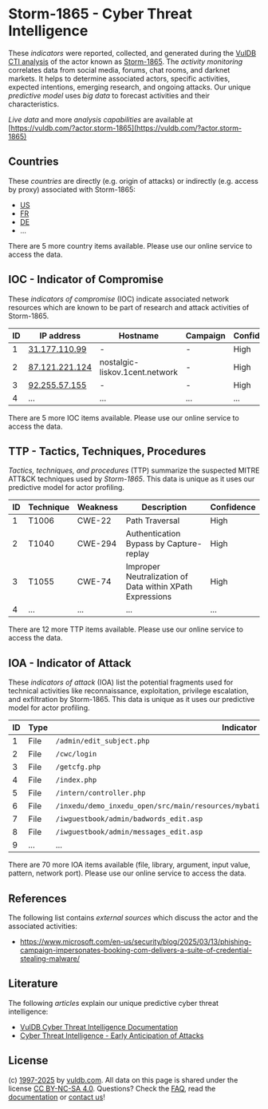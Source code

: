 # Storm-1865 - Cyber Threat Intelligence

These _indicators_ were reported, collected, and generated during the [VulDB CTI analysis](https://vuldb.com/?kb.cti) of the actor known as [Storm-1865](https://vuldb.com/?actor.storm-1865). The _activity monitoring_ correlates data from social media, forums, chat rooms, and darknet markets. It helps to determine associated actors, specific activities, expected intentions, emerging research, and ongoing attacks. Our unique _predictive model_ uses _big data_ to forecast activities and their characteristics.

_Live data_ and more _analysis capabilities_ are available at [https://vuldb.com/?actor.storm-1865](https://vuldb.com/?actor.storm-1865)

## Countries

These _countries_ are directly (e.g. origin of attacks) or indirectly (e.g. access by proxy) associated with Storm-1865:

* [US](https://vuldb.com/?country.us)
* [FR](https://vuldb.com/?country.fr)
* [DE](https://vuldb.com/?country.de)
* ...

There are 5 more country items available. Please use our online service to access the data.

## IOC - Indicator of Compromise

These _indicators of compromise_ (IOC) indicate associated network resources which are known to be part of research and attack activities of Storm-1865.

ID | IP address | Hostname | Campaign | Confidence
-- | ---------- | -------- | -------- | ----------
1 | [31.177.110.99](https://vuldb.com/?ip.31.177.110.99) | - | - | High
2 | [87.121.221.124](https://vuldb.com/?ip.87.121.221.124) | nostalgic-liskov.1cent.network | - | High
3 | [92.255.57.155](https://vuldb.com/?ip.92.255.57.155) | - | - | High
4 | ... | ... | ... | ...

There are 5 more IOC items available. Please use our online service to access the data.

## TTP - Tactics, Techniques, Procedures

_Tactics, techniques, and procedures_ (TTP) summarize the suspected MITRE ATT&CK techniques used by _Storm-1865_. This data is unique as it uses our predictive model for actor profiling.

ID | Technique | Weakness | Description | Confidence
-- | --------- | -------- | ----------- | ----------
1 | T1006 | CWE-22 | Path Traversal | High
2 | T1040 | CWE-294 | Authentication Bypass by Capture-replay | High
3 | T1055 | CWE-74 | Improper Neutralization of Data within XPath Expressions | High
4 | ... | ... | ... | ...

There are 12 more TTP items available. Please use our online service to access the data.

## IOA - Indicator of Attack

These _indicators of attack_ (IOA) list the potential fragments used for technical activities like reconnaissance, exploitation, privilege escalation, and exfiltration by Storm-1865. This data is unique as it uses our predictive model for actor profiling.

ID | Type | Indicator | Confidence
-- | ---- | --------- | ----------
1 | File | `/admin/edit_subject.php` | High
2 | File | `/cwc/login` | Medium
3 | File | `/getcfg.php` | Medium
4 | File | `/index.php` | Medium
5 | File | `/intern/controller.php` | High
6 | File | `/inxedu/demo_inxedu_open/src/main/resources/mybatis/inxedu/website/WebsiteImagesMapper.xml` | High
7 | File | `/iwguestbook/admin/badwords_edit.asp` | High
8 | File | `/iwguestbook/admin/messages_edit.asp` | High
9 | ... | ... | ...

There are 70 more IOA items available (file, library, argument, input value, pattern, network port). Please use our online service to access the data.

## References

The following list contains _external sources_ which discuss the actor and the associated activities:

* https://www.microsoft.com/en-us/security/blog/2025/03/13/phishing-campaign-impersonates-booking-com-delivers-a-suite-of-credential-stealing-malware/

## Literature

The following _articles_ explain our unique predictive cyber threat intelligence:

* [VulDB Cyber Threat Intelligence Documentation](https://vuldb.com/?kb.cti)
* [Cyber Threat Intelligence - Early Anticipation of Attacks](https://www.scip.ch/en/?labs.20201022)

## License

(c) [1997-2025](https://vuldb.com/?kb.changelog) by [vuldb.com](https://vuldb.com/?kb.about). All data on this page is shared under the license [CC BY-NC-SA 4.0](https://creativecommons.org/licenses/by-nc-sa/4.0/). Questions? Check the [FAQ](https://vuldb.com/?kb.faq), read the [documentation](https://vuldb.com/?kb) or [contact us](https://vuldb.com/?contact)!
